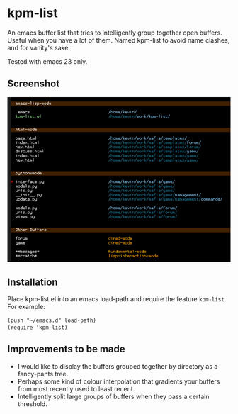 # kpm-list

An emacs buffer list that tries to intelligently group together open buffers.
Useful when you have a lot of them. Named kpm-list to avoid name clashes, and for vanity's sake.

Tested with emacs 23 only.

## Screenshot

![Screenshot](https://github.com/KMahoney/kpm-list/raw/master/screenshot.png)

## Installation

Place kpm-list.el into an emacs load-path and require the feature `kpm-list`. For example:

    (push "~/emacs.d" load-path)
    (require 'kpm-list)

## Improvements to be made

* I would like to display the buffers grouped together by directory as a fancy-pants tree.
* Perhaps some kind of colour interpolation that gradients your buffers from most recently used to least recent.
* Intelligently split large groups of buffers when they pass a certain threshold.

